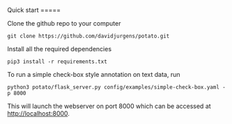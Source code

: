 Quick start =====

Clone the github repo to your computer

``` console
git clone https://github.com/davidjurgens/potato.git
```

Install all the required dependencies

``` console
pip3 install -r requirements.txt
```

To run a simple check-box style annotation on text data, run

``` console
python3 potato/flask_server.py config/examples/simple-check-box.yaml -p 8000
```

This will launch the webserver on port 8000 which can be accessed at
<http://localhost:8000>.
